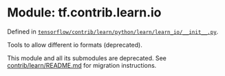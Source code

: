 <div itemscope itemtype="http://developers.google.com/ReferenceObject">
<meta itemprop="name" content="tf.contrib.learn.io" />
<meta itemprop="path" content="Stable" />
</div>

# Module: tf.contrib.learn.io



Defined in [`tensorflow/contrib/learn/python/learn/learn_io/__init__.py`](https://www.tensorflow.org/code/tensorflow/contrib/learn/python/learn/learn_io/__init__.py).

Tools to allow different io formats (deprecated).

This module and all its submodules are deprecated. See
[contrib/learn/README.md](https://www.tensorflow.org/code/tensorflow/contrib/learn/README.md)
for migration instructions.

